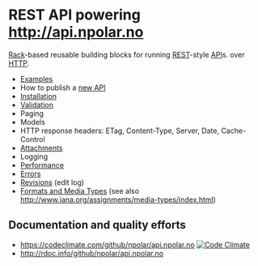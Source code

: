 # REST API powering http://api.npolar.no

[Rack](https://github.com/rack/rack)-based reusable building blocks for running [REST](http://en.wikipedia.org/wiki/Representational_state_transfer)-style [API](http://en.wikipedia.org/wiki/Application_programming_interface)s.
over [HTTP](http://www.w3.org/Protocols/rfc2616/rfc2616.html).

* [Examples](https://github.com/npolar/api.npolar.no/wiki/Example)
* How to publish a [new API](https://github.com/npolar/api.npolar.no/wiki/New-API)
* [Installation](https://github.com/npolar/api.npolar.no/wiki/Install)
* [Validation](https://github.com/npolar/api.npolar.no/wiki/Validation)
* Paging
* Models
* HTTP response headers: ETag, Content-Type, Server, Date, Cache-Control
* [Attachments](https://github.com/npolar/api.npolar.no/wiki/Attachments)
* Logging
* [Performance](https://github.com/npolar/api.npolar.no/wiki/Performance)
* [Errors](https://github.com/npolar/api.npolar.no/wiki/Errors)
* [Revisions]() (edit log)
* [Formats and Media Types](https://github.com/npolar/api.npolar.no/wiki/Formats) (see also http://www.iana.org/assignments/media-types/index.html)

## Documentation and quality efforts
* https://codeclimate.com/github/npolar/api.npolar.no [![Code Climate](https://codeclimate.com/github/npolar/api.npolar.no.png)](https://codeclimate.com/github/npolar/api.npolar.no)
* http://rdoc.info/github/npolar/api.npolar.no

